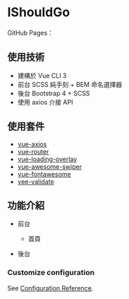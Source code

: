 # IShouldGo

GitHub Pages：

## 使用技術

* 建構於 Vue CLI 3
* 前台 SCSS 純手刻 + BEM 命名選擇器
* 後台 Bootstrap 4 + SCSS
* 使用 axios 介接 API

## 使用套件
* [vue-axios](https://www.npmjs.com/package/vue-axios)
* [vue-router](https://www.npmjs.com/package/vue-router)
* [vue-loading-overlay](https://www.npmjs.com/package/vue-loading-overlay)
* [vue-awesome-swiper](https://www.npmjs.com/package/vue-awesome-swiper)
* [vue-fontawesome](https://www.npmjs.com/package/vue-fontawesome)
* [vee-validate](https://www.npmjs.com/package/vee-validate)

## 功能介紹
* 前台
  * 首頁

* 後台


### Customize configuration
See [Configuration Reference](https://cli.vuejs.org/config/).
